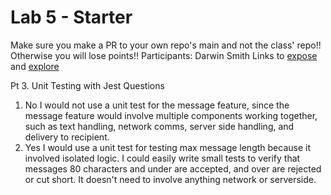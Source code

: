 # Lab 5 - Starter
Make sure you make a PR to your own repo's main and not the class' repo!! Otherwise you will lose points!!
Participants: Darwin Smith
Links to [expose](https://darwinsmth.github.io/Lab5_Starter/expose.html) and [explore](https://darwinsmth.github.io/Lab5_Starter/explore.html)

Pt 3. Unit Testing with Jest Questions
1) No I would not use a unit test for the message feature, since the message feature would involve multiple components working together, such as text handling, network comms, server side handling, and delivery to recipient.
2) Yes I would use a unit test for testing max message length because it involved isolated logic. I could easily write small tests to verify that messages 80 characters and under are accepted, and over are rejected or cut short. It doesn't need to involve anything network or serverside.
